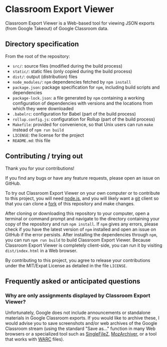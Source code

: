 # Classroom Export Viewer

Classroom Export Viewer is a Web-based tool for viewing JSON exports
(from Google Takeout) of Google Classroom data.

## Directory specification

From the root of the repository:
- `src/`: source files (modified during the build process)
- `static/`: static files (only copied during the build process)
- `dist/`: output (distribution) files
- `node_modules/`: `npm` dependencies fetched by `npm install`
- `package.json`: package specification for `npm`, including build scripts
  and dependencies
- `package-lock.json`: a file generated by `npm` containing a working
  configuration of dependencies with versions and the locations from
  which they were downloaded
- `.babelrc`: configuration for Babel (part of the build process)
- `rollup.config.js`: configuration for Rollup (part of the build process)
- `Makefile`: provided for convenience, so that Unix users can run `make`
  instead of `npm run build`
- `LICENSE`: the license for the project
- `README.md`: this file

## Contributing / trying out

Thank you for your contributions!

If you find any bugs or have any feature requests, please open an issue on
GitHub.

To try out Classroom Export Viewer on your own computer or to
contribute to this project, you will need [node.js](https://nodejs.org/),
and you will likely want a [git](https://git-scm.com/) client so that
you can clone a [fork](https://guides.github.com/activities/forking/)
of this repository and make changes.

After cloning or downloading this repository to your computer, open
a terminal or command prompt and navigate to the directory containing
your copy of the repository and run `npm install`. If `npm` gives any
errors, please check if you have the latest version of `npm` installed
and open an issue on GitHub if the error persists. After installing
the dependencies through `npm`, you can run `npm run build` to build
Classroom Export Viewer. Because Classroom Export Viewer is completely
client-side, you can run it by visiting `dist/index.html` in a Web browser.

By contributing to this project, you agree to release your
contributions under the MIT/Expat License as detailed in the file `LICENSE`.

## Frequently asked or anticipated questions

### Why are only assignments displayed by Classroom Export Viewer?

Unfortunately, Google does not include announcements or standalone
materials in Google Classroom exports. If you would like to archive
these, I would advise you to save screenshots and/or web archives
of the Google Classroom stream (using the standard "Save as&hellip;"
function in many Web browsers or a specialized tool such as
[SingleFileZ](https://github.com/gildas-lormeau/SingleFileZ),
[MozArchiver](https://addons.palemoon.org/addon/mozarchiver/),
or a tool that works with [WARC](https://en.wikipedia.org/wiki/Web_ARChive)
files).
